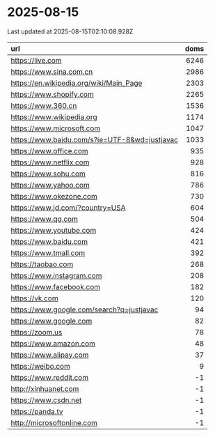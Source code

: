 # 2025-08-15

<!-- BEGIN -->
Last updated at 2025-08-15T02:10:08.928Z

url | doms
:- | -:
https://live.com | 6246
https://www.sina.com.cn | 2986
https://en.wikipedia.org/wiki/Main_Page | 2303
https://www.shopify.com | 2265
https://www.360.cn | 1536
https://www.wikipedia.org | 1174
https://www.microsoft.com | 1047
https://www.baidu.com/s?ie=UTF-8&wd=justjavac | 1033
https://www.office.com | 935
https://www.netflix.com | 928
https://www.sohu.com | 816
https://www.yahoo.com | 786
https://www.okezone.com | 730
https://www.jd.com/?country=USA | 604
https://www.qq.com | 504
https://www.youtube.com | 424
https://www.baidu.com | 421
https://www.tmall.com | 392
https://taobao.com | 268
https://www.instagram.com | 208
https://www.facebook.com | 182
https://vk.com | 120
https://www.google.com/search?q=justjavac | 94
https://www.google.com | 82
https://zoom.us | 78
https://www.amazon.com | 48
https://www.alipay.com | 37
https://weibo.com | 9
https://www.reddit.com | -1
http://xinhuanet.com | -1
https://www.csdn.net | -1
https://panda.tv | -1
http://microsoftonline.com | -1
<!-- END -->
